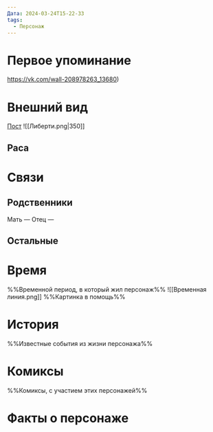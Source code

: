 ```yaml
---
Дата: 2024-03-24T15-22-33
tags:
  - Персонаж
---
```

# Первое упоминание
https://vk.com/wall-208978263_13680)
# Внешний вид
[Пост](https://vk.com/wall-208978263_19222)
![[Либерти.png|350]]
## Раса
# Связи
## Родственники
Мать —
Отец — 
## Остальные 
# Время
%%Временной период, в который жил персонаж%%
![[Временная линия.png]]
%%Картинка в помощь%%
# История
%%Известные события из жизни персонажа%%
# Комиксы
%%Комиксы, с участием этих персонажей%%
# Факты о персонаже